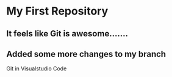 # My First Repository

## It feels like Git is awesome.......

## Added some more changes to my branch

Git in Visualstudio Code